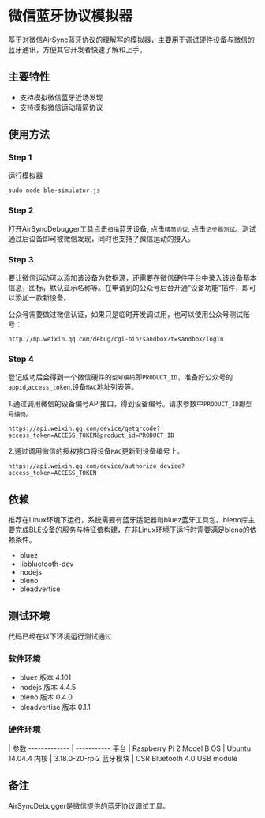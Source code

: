 # 微信蓝牙协议模拟器
基于对微信AirSync蓝牙协议的理解写的模拟器，主要用于调试硬件设备与微信的蓝牙通讯，方便其它开发者快速了解和上手。

## 主要特性
* 支持模拟微信蓝牙近场发现
* 支持模拟微信运动精简协议

## 使用方法
### Step 1
运行模拟器

    sudo node ble-simulator.js
### Step 2
打开AirSyncDebugger工具点击`扫描`蓝牙设备, 点击`精简协议`, 点击`记步器测试`。测试通过后设备即可被微信发现，同时也支持了微信运动的接入。
### Step 3
要让微信运动可以添加该设备为数据源，还需要在微信硬件平台中录入该设备基本信息，图标，默认显示名称等。在申请到的公众号后台开通“设备功能”插件，即可以添加一款新设备。

公众号需要做过微信认证，如果只是临时开发调试用，也可以使用公众号测试账号：

    http://mp.weixin.qq.com/debug/cgi-bin/sandbox?t=sandbox/login

### Step 4
登记成功后会得到一个微信硬件的`型号编码`即`PRODUCT_ID`，准备好公众号的`appid`,`access_token`,设备`MAC`地址列表等。

  1.通过调用微信的设备编号API接口，得到设备编号。请求参数中`PRODUCT_ID`即`型号编码`。

    https://api.weixin.qq.com/device/getqrcode?access_token=ACCESS_TOKEN&product_id=PRODUCT_ID

  2.通过调用微信的授权接口将设备`MAC`更新到设备编号上。

    https://api.weixin.qq.com/device/authorize_device?access_token=ACCESS_TOKEN

## 依赖

推荐在Linux环境下运行，系统需要有蓝牙适配器和bluez蓝牙工具包。bleno库主要完成BLE设备的服务与特征值构建，在非Linux环境下运行时需要满足bleno的依赖条件。

* bluez
* libbluetooth-dev
* nodejs
* bleno
* bleadvertise

## 测试环境

代码已经在以下环境运行测试通过

### 软件环境
* bluez 版本 4.101
* nodejs 版本 4.4.5
* bleno 版本 0.4.0
* bleadvertise 版本 0.1.1

### 硬件环境

 | 参数
------------- | -----------
平台 | Raspberry Pi 2 Model B
OS | Ubuntu 14.04.4
内核 | 3.18.0-20-rpi2
蓝牙模块 | CSR Bluetooth 4.0 USB module
 
## 备注
AirSyncDebugger是微信提供的蓝牙协议调试工具。
